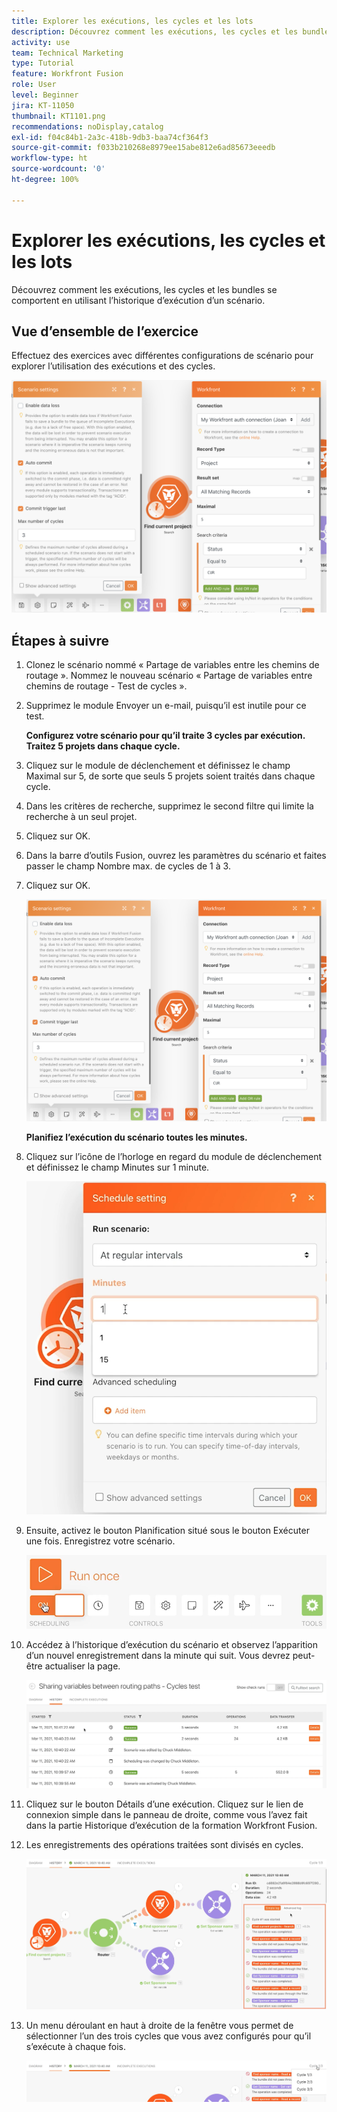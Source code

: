 ```yaml
---
title: Explorer les exécutions, les cycles et les lots
description: Découvrez comment les exécutions, les cycles et les bundles se comportent en utilisant l’historique d’exécution d’un scénario.
activity: use
team: Technical Marketing
type: Tutorial
feature: Workfront Fusion
role: User
level: Beginner
jira: KT-11050
thumbnail: KT1101.png
recommendations: noDisplay,catalog
exl-id: f04c84b1-2a3c-418b-9db3-baa74cf364f3
source-git-commit: f033b210268e8979ee15abe812e6ad85673eeedb
workflow-type: ht
source-wordcount: '0'
ht-degree: 100%

---
```


# Explorer les exécutions, les cycles et les lots

Découvrez comment les exécutions, les cycles et les bundles se comportent en utilisant l’historique d’exécution d’un scénario.

## Vue d’ensemble de l’exercice

Effectuez des exercices avec différentes configurations de scénario pour explorer l’utilisation des exécutions et des cycles.

![Découvrir les cycles d’exécution et les bundles Image 1](../12-exercises/assets/exploring-runs-cycles-and-bundles-walkthrough-1.png)

## Étapes à suivre

1. Clonez le scénario nommé « Partage de variables entre les chemins de routage ». Nommez le nouveau scénario « Partage de variables entre chemins de routage - Test de cycles ».
1. Supprimez le module Envoyer un e-mail, puisqu’il est inutile pour ce test.

   **Configurez votre scénario pour qu’il traite 3 cycles par exécution. Traitez 5 projets dans chaque cycle.**

1. Cliquez sur le module de déclenchement et définissez le champ Maximal sur 5, de sorte que seuls 5 projets soient traités dans chaque cycle.
1. Dans les critères de recherche, supprimez le second filtre qui limite la recherche à un seul projet.
1. Cliquez sur OK.

1. Dans la barre d’outils Fusion, ouvrez les paramètres du scénario et faites passer le champ Nombre max. de cycles de 1 à 3.
1. Cliquez sur OK.

   ![Explorer les cycles d’exécution et les bundles Image 1](../12-exercises/assets/exploring-runs-cycles-and-bundles-walkthrough-1.png)


   **Planifiez l’exécution du scénario toutes les minutes.**

1. Cliquez sur l’icône de l’horloge en regard du module de déclenchement et définissez le champ Minutes sur 1 minute.

   ![Découvrir les cycles d’exécution et les bundles Image 2](../12-exercises/assets/exploring-runs-cycles-and-bundles-walkthrough-2.png)

1. Ensuite, activez le bouton Planification situé sous le bouton Exécuter une fois. Enregistrez votre scénario.

   ![Découvrir les cycles d’exécution et les bundles Image 3](../12-exercises/assets/exploring-runs-cycles-and-bundles-walkthrough-3.png)

1. Accédez à l’historique d’exécution du scénario et observez l’apparition d’un nouvel enregistrement dans la minute qui suit. Vous devrez peut-être actualiser la page.

   ![Découvrir les cycles d’exécution et les bundles Image 1](../12-exercises/assets/exploring-runs-cycles-and-bundles-walkthrough-4.png)

1. Cliquez sur le bouton Détails d’une exécution. Cliquez sur le lien de connexion simple dans le panneau de droite, comme vous l’avez fait dans la partie Historique d’exécution de la formation Workfront Fusion.
1. Les enregistrements des opérations traitées sont divisés en cycles.

   ![Découvrir les cycles d’exécution et les bundles Image 5](../12-exercises/assets/exploring-runs-cycles-and-bundles-walkthrough-5.png)

1. Un menu déroulant en haut à droite de la fenêtre vous permet de sélectionner l’un des trois cycles que vous avez configurés pour qu’il s’exécute à chaque fois.

   ![Découvrir les cycles d’exécution et les bundles Image 6](../12-exercises/assets/exploring-runs-cycles-and-bundles-walkthrough-6.png)
